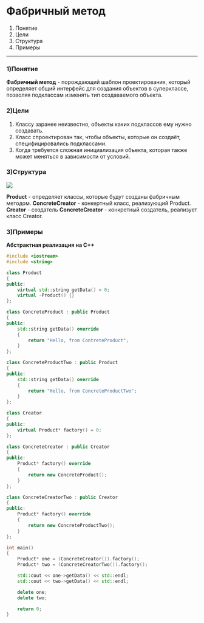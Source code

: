# Фабричный метод
1. Понятие
2. Цели
3. Структура
4. Примеры

------------

### **1)Понятие**
**Фабричный метод** - порождающий шаблон проектирования, который определяет общий интерфейс для создания объектов в суперклассе, позволяя подклассам изменять тип создаваемого объекта.

### **2)Цели**
1. Классу заранее неизвестно, объекты каких подклассов ему нужно создавать.
2. Класс спроектирован так, чтобы объекты, которые он создаёт, специфицировались подклассами.
3. Когда требуется сложная инициализация объекта, которая также может меняться в зависимости от условий.

### **3)Структура**
![](https://upload.wikimedia.org/wikipedia/ru/f/f0/FactoryMethodPattern.png)

**Product** - определяет классы, которые будут созданы фабричным методом.
**ConcreteCreator** - конкертный класс, реализующий Product.
**Creator** - создатель
**ConcreteCreator** - конкретный создатель, реализует класс Creator.

### **3)Примеры**

**Абстрактная реализация на C++**
```cpp
#include <iostream>
#include <string>

class Product
{
public:
    virtual std::string getData() = 0;
    virtual ~Product() {}
};

class ConcreteProduct : public Product
{
public:
    std::string getData() override
    {
        return "Hello, from ContreteProduct";
    }
};

class ConcreteProductTwo : public Product
{
public:
    std::string getData() override
    {
        return "Hello, from ConcreteProductTwo";
    }
};

class Creator
{
public:
    virtual Product* factory() = 0;
};

class ConcreteCreator : public Creator
{
public:
    Product* factory() override
    {
        return new ConcreteProduct();
    }
};

class ConcreteCreatorTwo : public Creator
{
public:
    Product* factory() override
    {
        return new ConcreteProductTwo();
    }
};

int main()
{
    Product* one = (ConcreteCreator()).factory();
    Product* two = (ConcreteCreatorTwo()).factory();

    std::cout << one->getData() << std::endl;
    std::cout << two->getData() << std::endl;

    delete one;
    delete two;

    return 0;
}
```
